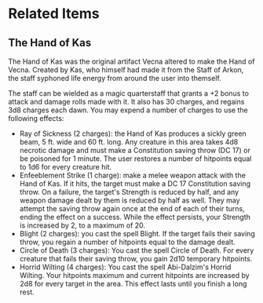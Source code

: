 # Related Items

## The Hand of Kas

The Hand of Kas was the original artifact Vecna altered to make the Hand of Vecna.
Created by Kas, who himself had made it from the Staff of Arkon, the staff syphoned
life energy from around the user into themself.

The staff can be wielded as a magic quarterstaff that grants a +2 bonus to attack and damage
rolls made with it. It also has 30 charges, and regains 3d8 charges each dawn. You may
expend a number of charges to use the following effects:
- Ray of Sickness (2 charges):
  the Hand of Kas produces a sickly green beam, 5 ft. wide and 60 ft. long.
  Any creature in this area takes 4d8 necrotic damage and must make a
  Constitution saving throw (DC 17) or be poisoned for 1 minute. The user
  restores a number of hitpoints equal to 1d6 for every creature hit.
- Enfeeblement Strike (1 charge):
  make a melee weapon attack with the Hand of Kas. If it hits, the target
  must make a DC 17 Constitution saving throw. On a failure, the target's
  Strength is reduced by half, and any weapon damage dealt by them is reduced
  by half as well. They may attempt the saving throw again once at the end of
  each of their turns, ending the effect on a success. While the effect persists,
  your Strength is increased by 2, to a maximum of 20.
- Blight (2 charges):
  you cast the spell Blight. If the target fails their saving throw, you regain
  a number of hitpoints equal to the damage dealt.
- Circle of Death (3 charges):
  You cast the spell Circle of Death. For every creature that fails their saving throw,
  you gain 2d10 temporary hitpoints.
- Horrid Wilting (4 charges):
  You cast the spell Abi-Dalzim's Horrid Wilting. Your hitpoints maximum and current hitpoints are
  increased by 2d8 for every target in the area. This effect lasts until you finish a long rest.
